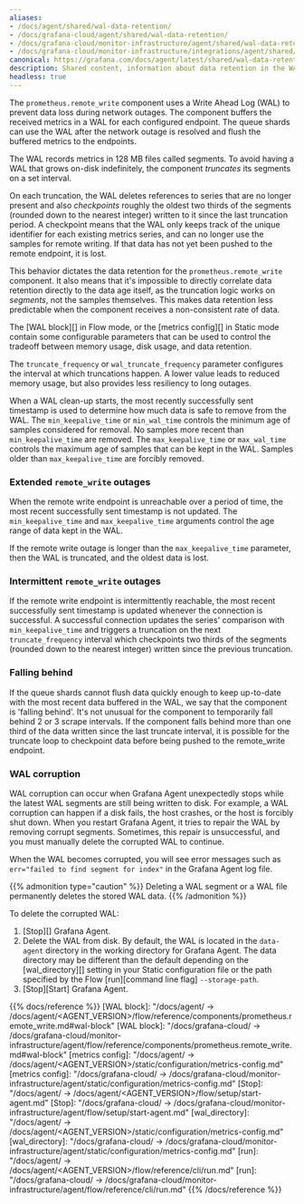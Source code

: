 ```yaml
---
aliases:
- /docs/agent/shared/wal-data-retention/
- /docs/grafana-cloud/agent/shared/wal-data-retention/
- /docs/grafana-cloud/monitor-infrastructure/agent/shared/wal-data-retention/
- /docs/grafana-cloud/monitor-infrastructure/integrations/agent/shared/wal-data-retention/
canonical: https://grafana.com/docs/agent/latest/shared/wal-data-retention/
description: Shared content, information about data retention in the WAL
headless: true
---
```


The `prometheus.remote_write` component uses a Write Ahead Log (WAL) to prevent
data loss during network outages. The component buffers the received metrics in
a WAL for each configured endpoint. The queue shards can use the WAL after the
network outage is resolved and flush the buffered metrics to the endpoints.

The WAL records metrics in 128 MB files called segments. To avoid having a WAL
that grows on-disk indefinitely, the component _truncates_ its segments on a
set interval.

On each truncation, the WAL deletes references to series that are no longer
present and also _checkpoints_ roughly the oldest two thirds of the segments
(rounded down to the nearest integer) written to it since the last truncation
period. A checkpoint means that the WAL only keeps track of the unique
identifier for each existing metrics series, and can no longer use the samples
for remote writing. If that data has not yet been pushed to the remote
endpoint, it is lost.

This behavior dictates the data retention for the `prometheus.remote_write`
component. It also means that it's impossible to directly correlate data
retention directly to the data age itself, as the truncation logic works on
_segments_, not the samples themselves. This makes data retention less
predictable when the component receives a non-consistent rate of data.

The [WAL block][] in Flow mode, or the [metrics config][] in Static mode
contain some configurable parameters that can be used to control the tradeoff
between memory usage, disk usage, and data retention.

The `truncate_frequency` or `wal_truncate_frequency` parameter configures the
interval at which truncations happen. A lower value leads to reduced memory
usage, but also provides less resiliency to long outages.

When a WAL clean-up starts, the most recently successfully sent timestamp is
used to determine how much data is safe to remove from the WAL.
The `min_keepalive_time` or `min_wal_time` controls the minimum age of samples
considered for removal. No samples more recent than `min_keepalive_time` are
removed. The `max_keepalive_time` or `max_wal_time` controls the maximum age of
samples that can be kept in the WAL. Samples older than
`max_keepalive_time` are forcibly removed.

### Extended `remote_write` outages
When the remote write endpoint is unreachable over a period of time, the most
recent successfully sent timestamp is not updated. The
`min_keepalive_time` and `max_keepalive_time` arguments control the age range
of data kept in the WAL.

If the remote write outage is longer than the `max_keepalive_time` parameter,
then the WAL is truncated, and the oldest data is lost.

### Intermittent `remote_write` outages
If the remote write endpoint is intermittently reachable, the most recent
successfully sent timestamp is updated whenever the connection is successful.
A successful connection updates the series' comparison with
`min_keepalive_time` and triggers a truncation on the next `truncate_frequency`
interval which checkpoints two thirds of the segments (rounded down to the
nearest integer) written since the previous truncation.

### Falling behind
If the queue shards cannot flush data quickly enough to keep
up-to-date with the most recent data buffered in the WAL, we say that the
component is 'falling behind'.
It's not unusual for the component to temporarily fall behind 2 or 3 scrape intervals.
If the component falls behind more than one third of the data written since the
last truncate interval, it is possible for the truncate loop to checkpoint data
before being pushed to the remote_write endpoint.

### WAL corruption

WAL corruption can occur when Grafana Agent unexpectedly stops while the latest WAL segments
are still being written to disk. For example, a WAL corruption can happen if a disk fails,
the host crashes, or the host is forcibly shut down. When you restart Grafana Agent, it tries
to repair the WAL by removing corrupt segments. Sometimes, this repair is unsuccessful, and
you must manually delete the corrupted WAL to continue.

When the WAL becomes corrupted, you will see error messages such as `err="failed to find segment for index"`
in the Grafana Agent log file.

{{% admonition type="caution" %}}
Deleting a WAL segment or a WAL file permanently deletes the stored WAL data.
{{% /admonition %}}

To delete the corrupted WAL:

1. [Stop][] Grafana Agent.
1. Delete the WAL from disk. By default, the WAL is located in the `data-agent` directory in
   the working directory for Grafana Agent.
   The data directory may be different than the default depending on the [wal_directory][] setting
   in your Static configuration file or the path specified by the Flow [run][command line flag] `--storage-path`.
1. [Stop][Start] Grafana Agent.

{{% docs/reference %}}
[WAL block]: "/docs/agent/ -> /docs/agent/<AGENT_VERSION>/flow/reference/components/prometheus.remote_write.md#wal-block"
[WAL block]: "/docs/grafana-cloud/ -> /docs/grafana-cloud/monitor-infrastructure/agent/flow/reference/components/prometheus.remote_write.md#wal-block"
[metrics config]: "/docs/agent/ -> /docs/agent/<AGENT_VERSION>/static/configuration/metrics-config.md"
[metrics config]: "/docs/grafana-cloud/ -> /docs/grafana-cloud/monitor-infrastructure/agent/static/configuration/metrics-config.md"
[Stop]: "/docs/agent/ -> /docs/agent/<AGENT_VERSION>/flow/setup/start-agent.md"
[Stop]: "/docs/grafana-cloud/ -> /docs/grafana-cloud/monitor-infrastructure/agent/flow/setup/start-agent.md"
[wal_directory]: "/docs/agent/ -> /docs/agent/<AGENT_VERSION>/static/configuration/metrics-config.md"
[wal_directory]: "/docs/grafana-cloud/ -> /docs/grafana-cloud/monitor-infrastructure/agent/static/configuration/metrics-config.md"
[run]: "/docs/agent/ -> /docs/agent/<AGENT_VERSION>/flow/reference/cli/run.md"
[run]: "/docs/grafana-cloud/ -> /docs/grafana-cloud/monitor-infrastructure/agent/flow/reference/cli/run.md"
{{% /docs/reference %}}
